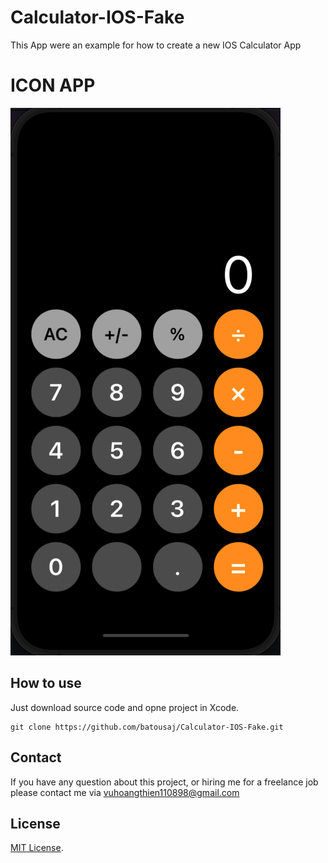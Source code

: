 # Calculator-IOS-Fake
This App were an example for how to create a new IOS Calculator App

# ICON APP
<img src="https://github.com/batousaj/Calculator-IOS-Fake/blob/main/Calculator/Calculator/Media/Screen%20Shot%202022-04-07%20at%2017.22.34.png">

## How to use
Just download source code and opne project in Xcode.
  ```
  git clone https://github.com/batousaj/Calculator-IOS-Fake.git
  ```
## Contact
If you have any question about this project, or hiring me for a freelance job please contact me via vuhoangthien110898@gmail.com
 
## License
[MIT License](https://github.com/batousaj/Calculator-IOS-Fake/blob/main/LICENSE).
